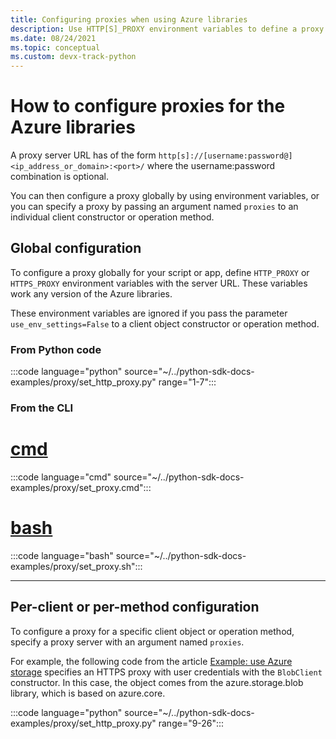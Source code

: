 ```yaml
---
title: Configuring proxies when using Azure libraries
description: Use HTTP[S]_PROXY environment variables to define a proxy for an entire script or app, or use optional named arguments for client constructors or operation methods.
ms.date: 08/24/2021
ms.topic: conceptual
ms.custom: devx-track-python
---
```


# How to configure proxies for the Azure libraries

A proxy server URL has of the form `http[s]://[username:password@]<ip_address_or_domain>:<port>/` where the username:password combination is optional.

You can then configure a proxy globally by using environment variables, or you can specify a proxy by passing an argument named `proxies` to an individual client constructor or operation method.

## Global configuration

To configure a proxy globally for your script or app, define `HTTP_PROXY` or `HTTPS_PROXY` environment variables with the server URL. These variables work any version of the Azure libraries.

These environment variables are ignored if you pass the parameter `use_env_settings=False` to a client object constructor or operation method.

### From Python code

:::code language="python" source="~/../python-sdk-docs-examples/proxy/set_http_proxy.py" range="1-7":::

### From the CLI

# [cmd](#tab/cmd)

:::code language="cmd" source="~/../python-sdk-docs-examples/proxy/set_proxy.cmd":::

# [bash](#tab/bash)

:::code language="bash" source="~/../python-sdk-docs-examples/proxy/set_proxy.sh":::

---

## Per-client or per-method configuration

To configure a proxy for a specific client object or operation method, specify a proxy server with an argument named `proxies`.

For example, the following code from the article [Example: use Azure storage](./examples/azure-sdk-example-storage.md) specifies an HTTPS proxy with user credentials with the `BlobClient` constructor. In this case, the object comes from the azure.storage.blob library, which is based on azure.core.

:::code language="python" source="~/../python-sdk-docs-examples/proxy/set_http_proxy.py" range="9-26":::
